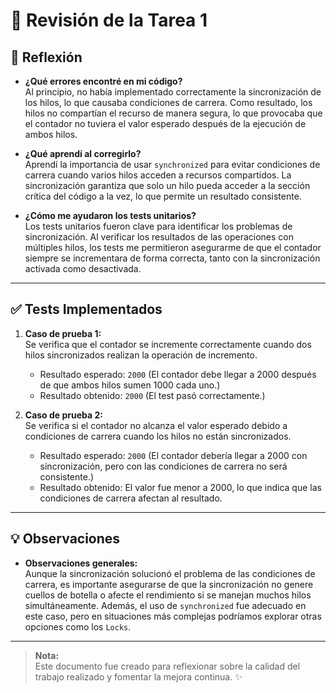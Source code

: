 # 📝 Revisión de la Tarea 1

## 📌 Reflexión
- **¿Qué errores encontré en mi código?**  
  Al principio, no había implementado correctamente la sincronización de los hilos, lo que causaba condiciones de carrera. Como resultado, los hilos no compartían el recurso de manera segura, lo que provocaba que el contador no tuviera el valor esperado después de la ejecución de ambos hilos.

- **¿Qué aprendí al corregirlo?**  
  Aprendí la importancia de usar `synchronized` para evitar condiciones de carrera cuando varios hilos acceden a recursos compartidos. La sincronización garantiza que solo un hilo pueda acceder a la sección crítica del código a la vez, lo que permite un resultado consistente.

- **¿Cómo me ayudaron los tests unitarios?**  
  Los tests unitarios fueron clave para identificar los problemas de sincronización. Al verificar los resultados de las operaciones con múltiples hilos, los tests me permitieron asegurarme de que el contador siempre se incrementara de forma correcta, tanto con la sincronización activada como desactivada.

---

## ✅ Tests Implementados
1. **Caso de prueba 1:**  
   Se verifica que el contador se incremente correctamente cuando dos hilos sincronizados realizan la operación de incremento.
    - Resultado esperado: `2000` (El contador debe llegar a 2000 después de que ambos hilos sumen 1000 cada uno.)
    - Resultado obtenido: `2000` (El test pasó correctamente.)

2. **Caso de prueba 2:**  
   Se verifica si el contador no alcanza el valor esperado debido a condiciones de carrera cuando los hilos no están sincronizados.
    - Resultado esperado: `2000` (El contador debería llegar a 2000 con sincronización, pero con las condiciones de carrera no será consistente.)
    - Resultado obtenido: El valor fue menor a 2000, lo que indica que las condiciones de carrera afectan al resultado.

---

## 💡 Observaciones
- **Observaciones generales:**  
  Aunque la sincronización solucionó el problema de las condiciones de carrera, es importante asegurarse de que la sincronización no genere cuellos de botella o afecte el rendimiento si se manejan muchos hilos simultáneamente. Además, el uso de `synchronized` fue adecuado en este caso, pero en situaciones más complejas podríamos explorar otras opciones como los `Locks`.

---

> **Nota:**  
> Este documento fue creado para reflexionar sobre la calidad del trabajo realizado y fomentar la mejora continua. ✨
